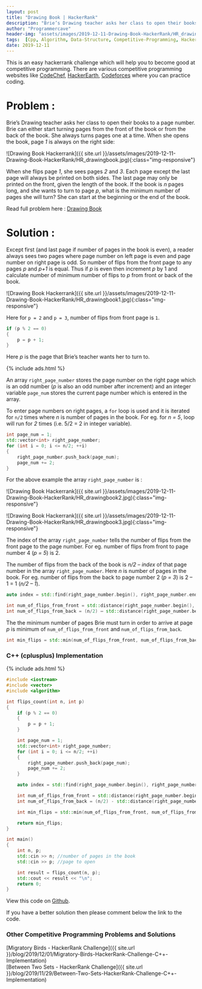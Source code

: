 ```yaml
---
layout: post
title: "Drawing Book | HackerRank"
description: "Brie’s Drawing teacher asks her class to open their books to a page number. Brie can either start turning pages from the front of the book or from the back of the book. She always turns pages one at a time. When she opens the book, page 1 is always on the right side.When she flips page 1, she sees pages 2 and 3. Each page except the last page will always be printed on both sides. The last page may only be printed on the front, given the length of the book. If the book is n pages long, and she wants to turn to page p, what is the minimum number of pages she will turn? She can start at the beginning or the end of the book."
author: "Programmercave"
header-img: "assets/images/2019-12-11-Drawing-Book-HackerRank/HR_drawingbook1.jpg"
tags:  [Cpp, Algorithm, Data-Structure, Competitive-Programming, Hackerrank]
date: 2019-12-11
---
```




This is an easy hackerrank challenge which will help you to become good at competitive programming. There are various competitive programming websites like [CodeChef](https://www.codechef.com/), [HackerEarth](https://www.hackerearth.com/challenges/), [Codeforces](https://codeforces.com/) where you can practice coding.

<h1>Problem :</h1>

Brie’s Drawing teacher asks her class to open their books to a page number. Brie can either start turning pages from the front of the book or from the back of the book. She always turns pages one at a time. When she opens the book, page *1* is always on the right side:

![Drawing Book Hackerrank]({{ site.url }}/assets/images/2019-12-11-Drawing-Book-HackerRank/HR_drawingbook.jpg){:class="img-responsive"}

When she flips page *1*, she sees pages *2* and *3*. Each page except the last page will always be printed on both sides. The last page may only be printed on the front, given the length of the book. If the book is *n* pages long, and she wants to turn to page *p*, what is the minimum number of pages she will turn? She can start at the beginning or the end of the book.

Read full problem here : [Drawing Book](https://www.hackerrank.com/challenges/drawing-book/problem)

<h1>Solution :</h1>

Except first (and last page if number of pages in the book is even), a reader always sees two pages where page number on left page is even and page number on right page is odd. So number of flips from the front page to any pages *p* and *p+1* is equal. Thus if *p* is even then increment *p* by 1 and calculate number of minimum number of flips to *p* from front or back of the book. 

![Drawing Book Hackerrank]({{ site.url }}/assets/images/2019-12-11-Drawing-Book-HackerRank/HR_drawingbook1.jpg){:class="img-responsive"}

Here for `p = 2` and `p = 3`, number of flips from front page is `1`.

```cpp
if (p % 2 == 0)
{
    p = p + 1;
}
```

Here *p* is the page that Brie’s teacher wants her to turn to.

{% include ads.html %}<br/>

An array `right_page_number` stores the page number on the right page which is an odd number (*p* is also an odd number after increment) and an integer variable `page_num` stores the current page number which is entered in the array.

To enter page numbers on right pages, a `for` loop is used and it is iterated for `n/2`  times where *n* is number of pages in the book. For eg. for *n = 5*, loop will run for *2* times (i.e. 5/2 = 2 in integer variable).

```cpp
int page_num = 1;
std::vector<int> right_page_number;
for (int i = 0; i <= n/2; ++i)
{
    right_page_number.push_back(page_num);
    page_num += 2;
}
```

For the above example the array `right_page_number` is :

![Drawing Book Hackerrank]({{ site.url }}/assets/images/2019-12-11-Drawing-Book-HackerRank/HR_drawingbook2.jpg){:class="img-responsive"}

![Drawing Book Hackerrank]({{ site.url }}/assets/images/2019-12-11-Drawing-Book-HackerRank/HR_drawingbook3.jpg){:class="img-responsive"}

The index of the array `right_page_number` tells the number of flips from the front page to the page number. For eg. number of flips from front to page number 4 (*p = 5*) is 2.

The number of flips from the back of the book is *n/2 – index* of that page number in the array `right_page_number`. Here *n* is number of pages in the book. For eg. number of flips from the back to page number 2 (*p = 3*) is 2 – 1 = 1 (*n/2 – 1*).

```cpp
auto index = std::find(right_page_number.begin(), right_page_number.end(), p);

int num_of_flips_from_front = std::distance(right_page_number.begin(), index);
int num_of_flips_from_back = (n/2) – std::distance(right_page_number.begin(), index);
```

The the minimum number of pages Brie must turn in order to arrive at page *p* is minimum of  `num_of_flips_from_front` and  `num_of_flips_from_back`.

```cpp
int min_flips = std::min(num_of_flips_from_front, num_of_flips_from_back);
```

<h3>C++ (cplusplus) Implementation</h3>

{% include ads.html %}<br/>

```cpp
#include <iostream>
#include <vector>
#include <algorithm>

int flips_count(int n, int p) 
{
    if (p % 2 == 0)
    {
        p = p + 1;
    }

    int page_num = 1;
    std::vector<int> right_page_number;
    for (int i = 0; i <= n/2; ++i)
    {
        right_page_number.push_back(page_num);
        page_num += 2;
    }

    auto index = std::find(right_page_number.begin(), right_page_number.end(), p);

    int num_of_flips_from_front = std::distance(right_page_number.begin(), index);
	int num_of_flips_from_back = (n/2) - std::distance(right_page_number.begin(), index);

    int min_flips = std::min(num_of_flips_from_front, num_of_flips_from_back);

    return min_flips;
}

int main()
{
    int n, p;
    std::cin >> n; //number of pages in the book
    std::cin >> p; //page to open

    int result = flips_count(n, p);
    std::cout << result << "\n";
    return 0;
}
```

View this code on [Github](https://github.com/{{site.github_username}}/Competitive-Programming/blob/master/Hackerrank/Drawing_Book.cpp).

If you have a better solution then please comment below the link to the code.

<h3>Other Competitive Programming Problems and Solutions</h3>
[Migratory Birds - HackerRank Challenge]({{ site.url }}/blog/2019/12/01/Migratory-Birds-HackerRank-Challenge-C++-Implementation)<br/>
[Between Two Sets - HackerRank Challenge]({{ site.url }}/blog/2019/11/29/Between-Two-Sets-HackerRank-Challenge-C++-Implementation)<br/>
